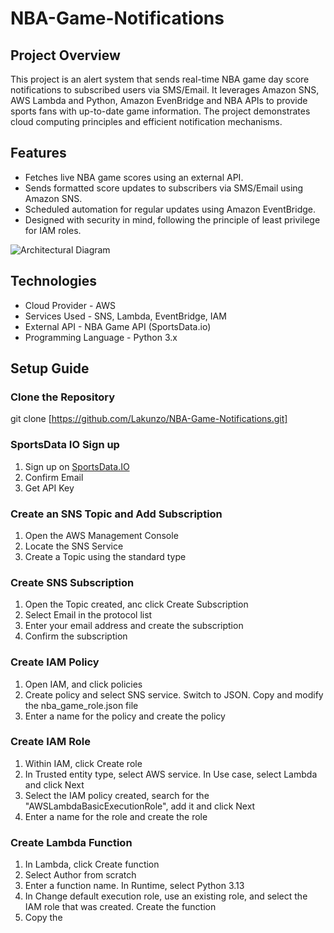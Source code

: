 # NBA-Game-Notifications

## Project Overview
This project is an alert system that sends real-time NBA game day score notifications to subscribed users via SMS/Email. It leverages Amazon SNS, AWS Lambda and Python, Amazon EvenBridge and NBA APIs to provide sports fans with up-to-date game information. The project demonstrates cloud computing principles and efficient notification mechanisms.
## Features
* Fetches live NBA game scores using an external API.
* Sends formatted score updates to subscribers via SMS/Email using Amazon SNS.
* Scheduled automation for regular updates using Amazon EventBridge.
* Designed with security in mind, following the principle of least privilege for IAM roles.
  
![Architectural Diagram](https://i.postimg.cc/RFLRYRfW/Event-Drivent-API-drawio-1.png)

## Technologies 
* Cloud Provider - AWS
* Services Used - SNS, Lambda, EventBridge, IAM
* External API - NBA Game API (SportsData.io)
* Programming Language - Python 3.x

## Setup Guide
### Clone the Repository

git clone [https://github.com/Lakunzo/NBA-Game-Notifications.git]

### SportsData IO Sign up
1. Sign up on [SportsData.IO](https://sportsdata.io/)
2. Confirm Email
3. Get API Key

### Create an SNS Topic and Add Subscription
1. Open the AWS Management Console
2. Locate the SNS Service
3. Create a Topic using the standard type

### Create SNS Subscription
1. Open the Topic created, anc click Create Subscription
2. Select Email in the protocol list
3. Enter your email address and create the subscription
4. Confirm the subscription

### Create IAM Policy
1. Open IAM, and click policies
2. Create policy and select SNS service. Switch to JSON. Copy and modify the nba_game_role.json file
3. Enter a name for the policy and create the policy

### Create IAM Role
1. Within IAM, click Create role
2. In Trusted entity type, select AWS service. In Use case, select Lambda and click Next
3. Select the IAM policy created, search for the "AWSLambdaBasicExecutionRole", add it and click Next
4. Enter a name for the role and create the role

### Create Lambda Function
1. In Lambda, click Create function
2. Select Author from scratch
3. Enter a function name. In Runtime, select Python 3.13
4. In Change default execution role, use an existing role, and select the IAM role that was created. Create the function
5. Copy the 
